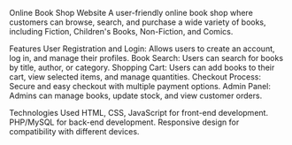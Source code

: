 Online Book Shop Website
A user-friendly online book shop where customers can browse, search, and purchase a wide variety of books, including Fiction, Children's Books, Non-Fiction, and Comics.

Features
User Registration and Login: Allows users to create an account, log in, and manage their profiles.
Book Search: Users can search for books by title, author, or category.
Shopping Cart: Users can add books to their cart, view selected items, and manage quantities.
Checkout Process: Secure and easy checkout with multiple payment options.
Admin Panel: Admins can manage books, update stock, and view customer orders.

Technologies Used
HTML, CSS, JavaScript for front-end development.
PHP/MySQL for back-end development.
Responsive design for compatibility with different devices.
